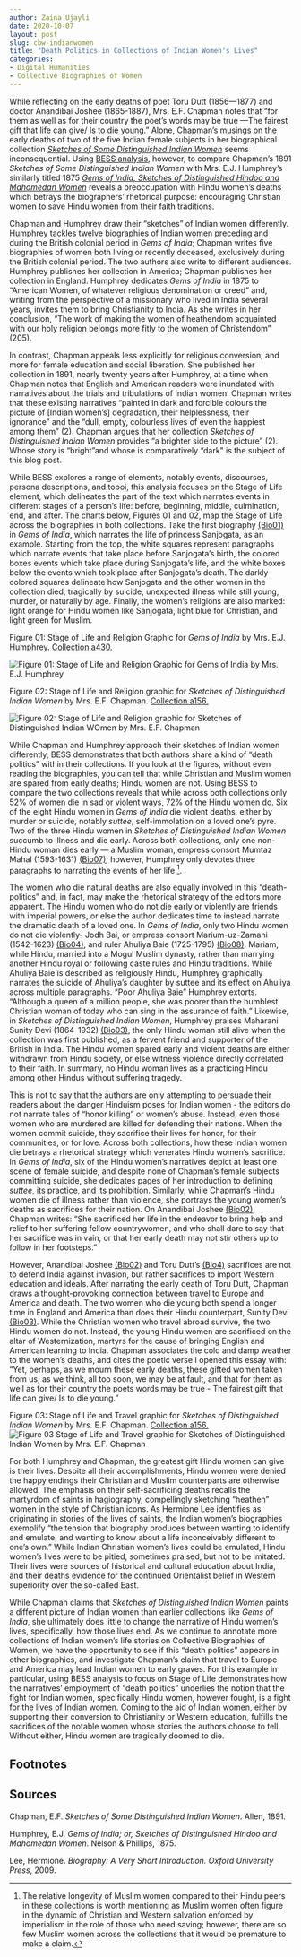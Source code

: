 ```yaml
---
author: Zaina Ujayli
date: 2020-10-07
layout: post
slug: cbw-indianwomen
title: "Death Politics in Collections of Indian Women's Lives"
categories:
- Digital Humanities
- Collective Biographies of Women 
---
```


While reflecting on the early deaths of poet Toru Dutt (1856—1877) and doctor Anandibai Joshee (1865-1887),  Mrs. E.F. Chapman notes that “for them as well as for their country the poet’s words may be true —The fairest gift that life can give/ Is to die young.” Alone, Chapman’s musings on the early deaths of two of the five Indian female subjects in her biographical collection *[Sketches of Some Distinguished Indian Women](http://cbw.iath.virginia.edu/books_display.php?id=1480)* seems inconsequential. Using [BESS analysis](https://scholarslab.lib.virginia.edu/blog/bess-primer/), however, to compare Chapman’s 1891 *Sketches of Some Distinguished Indian Women* with Mrs. E.J. Humphrey’s similarly titled 1875 *[Gems of India, Sketches of Distinguished Hindoo and Mahomedan Women](http://cbw.iath.virginia.edu/books_display.php?id=1764)* reveals a preoccupation with Hindu women’s deaths which betrays the biographers’ rhetorical purpose: encouraging Christian women to save Hindu women from their faith traditions.  

Chapman and Humphrey draw their “sketches” of Indian women differently. Humphrey tackles twelve biographies of Indian women preceding and during the British colonial period in *Gems of India*; Chapman writes five biographies of women both living or recently deceased, exclusively during the British colonial period. The two authors also write to different audiences. Humphrey publishes her collection in America; Chapman publishes her collection in England. Humphrey dedicates *Gems of India* in 1875 to “American Women, of whatever religious denomination or creed” and, writing from the perspective of a missionary who lived in India several years, invites them to bring Christianity to India. As she writes in her conclusion, “The work of making the women of heathendom acquainted with our holy religion belongs more fitly to the women of Christendom” (205).  

In contrast, Chapman appeals less explicitly for religious conversion, and more for female education and social liberation. She published her collection in 1891, nearly twenty years after Humphrey, at a time when Chapman notes that English and American readers were inundated with narratives about the trials and tribulations of Indian women. Chapman writes that these existing narratives “painted in dark and forcible colours the picture of \[Indian women’s\] degradation, their helplessness, their ignorance” and the “dull, empty, colourless lives of even the happiest among them” (2). Chapman argues that her collection *Sketches of Distinguished Indian Women* provides “a brighter side to the picture” (2). Whose story is “bright”and whose is comparatively “dark" is the subject of this blog post. 

While BESS explores a range of elements, notably events, discourses, persona descriptions, and topoi, this analysis focuses on the Stage of Life element, which delineates the part of the text which narrates events in different stages of a person’s life: before, beginning, middle, culmination, end, and after. The charts below, Figures 01 and 02, map the Stage  of Life across the biographies in both collections. Take the first biography [(Bio01)](http://cbw.iath.virginia.edu/exist/cbw/basic/a430/bio01) in *Gems of India*, which narrates the life of princess Sanjogata, as an example. Starting from the top, the white squares represent paragraphs which narrate events that take place before Sanjogata’s birth, the colored boxes events which take place during Sanjogata’s life, and the white boxes below the events which took place after Sanjogata’s death. The darkly colored squares delineate how Sanjogata and the other women in the collection died, tragically by suicide, unexpected illness while still young, murder, or naturally by age. Finally, the women’s religions are also marked: light orange for Hindu women like Sanjogata, light blue for Christian, and light green for Muslim. 

Figure 01: Stage of Life and Religion Graphic for *Gems of India* by Mrs. E.J. Humphrey. [Collection a430.](http://cbw.iath.virginia.edu/books_display.php?id=1764)

![Figure 01: Stage of Life and Religion Graphic for Gems of India by Mrs. E.J. Humphrey](/assets/post-media/2020-10-01-a430RD.jpg)

Figure 02: Stage of Life and Religion graphic for *Sketches of Distinguished Indian Women* by Mrs. E.F. Chapman. [Collection a156.](http://cbw.iath.virginia.edu/books_display.php?id=1480)

![Figure 02: Stage of Life and Religion graphic for Sketches of Distinguished Indian WOmen by Mrs. E.F. Chapman](/assets/post-media/2020-10-01-a156RD.jpg)

While Chapman and Humphrey approach their sketches of Indian women differently, BESS demonstrates that both authors share a kind of “death politics” within their collections. If you look at the figures, without even reading the biographies, you can tell that while Christian and Muslim women are spared from early deaths; Hindu women are not. Using BESS to compare the two collections reveals that while across both collections only 52% of women die in sad or violent ways, 72% of the Hindu women do. Six of the eight Hindu women in *Gems of India* die violent deaths, either by murder or suicide, notably *suttee*, self-immolation on a loved one’s pyre. Two of the three Hindu women in *Sketches of Distinguished Indian Women* succumb to illness and die early. Across both collections, only one non-Hindu woman dies early — a Muslim woman, empress consort Mumtaz Mahal (1593-1631) [(Bio07)](http://cbw.iath.virginia.edu/exist/cbw/basic/a430/bio07); however, Humphrey only devotes three paragraphs to narrating the events of her life [^1].

The women who die natural deaths are also equally involved in this “death-politics” and, in fact, may make the rhetorical strategy of the editors more apparent. The Hindu women who do not die early or violently are friends with imperial powers, or else the author dedicates time to instead narrate the dramatic death of a loved one. In *Gems of India*, only two Hindu women do not die violently- Jodh Bai, or empress consort Marium-uz-Zamani (1542-1623) [(Bio04)](http://cbw.iath.virginia.edu/exist/cbw/basic/a430/bio04), and ruler Ahuliya Baie (1725-1795) [(Bio08)](http://cbw.iath.virginia.edu/exist/cbw/basic/a430/bio08). Mariam, while Hindu, married into a Mogul Muslim dynasty, rather than marrying another Hindu royal or following caste rules and Hindu traditions. While Ahuliya Baie is described as religiously Hindu, Humphrey graphically narrates the suicide of Ahuliya’s daughter by suttee and its effect on Ahuliya across multiple paragraphs. “Poor Ahuliya Baie” Humphrey extorts. “Although a queen of a million people, she was poorer than the humblest Christian woman of today who can sing in the assurance of faith.” Likewise, in *Sketches of Distinguished Indian Women*, Humphrey praises Maharani Sunity Devi (1864-1932) [(Bio03)](http://cbw.iath.virginia.edu/exist/cbw/basic/a156/bio03), the only Hindu woman still alive when the collection was first published, as a fervent friend and supporter of the British in India. The Hindu women spared early and violent deaths are either withdrawn from Hindu society, or else witness violence directly correlated to their faith. In summary, no Hindu woman lives as a practicing Hindu among other Hindus without suffering tragedy. 

This is not to say that the authors are only attempting to persuade their readers about the danger Hinduism poses for Indian women - the editors do not narrate tales of “honor killing” or women’s abuse. Instead, even those women who are murdered are killed for defending their nations. When the women commit suicide, they sacrifice their lives for honor, for their communities, or for love.  Across both collections, how these Indian women die betrays a rhetorical strategy which venerates Hindu women’s sacrifice. In *Gems of India*, six of the Hindu women’s narratives depict at least one scene of female suicide, and despite none of Chapman’s female subjects committing suicide, she dedicates pages of her introduction to defining *suttee*, its practice, and its prohibition. Similarly, while Chapman’s Hindu women die of illness rather than violence, she portrays the young women’s deaths as sacrifices for their nation. On Anandibai Joshee [(Bio02)](http://cbw.iath.virginia.edu/exist/cbw/basic/a156/bio02), Chapman writes: “She sacrificed her life in the endeavor to bring help and relief to her suffering fellow countrywomen, and who shall dare to say that her sacrifice was in vain, or that her early death may not stir others up to follow in her footsteps.” 

However, Anandibai Joshee [(Bio02)](http://cbw.iath.virginia.edu/exist/cbw/basic/a156/bio02) and Toru Dutt’s [(Bio4)](http://cbw.iath.virginia.edu/exist/cbw/basic/a156/bio04) sacrifices are not to defend India against invasion, but rather sacrifices to import Western education and ideals. After narrating the early death of Toru Dutt, Chapman draws a thought-provoking connection between travel to Europe and America and death. The two women who die young both spend a longer time in England and America than does their Hindu counterpart, Sunity Devi [(Bio03)](http://cbw.iath.virginia.edu/exist/cbw/basic/a156/bio03). While the Christian women who travel abroad survive, the two Hindu women do not. Instead, the young Hindu women are sacrificed on the altar of Westernization, martyrs for the cause of bringing English and American learning to India.  Chapman associates the cold and damp weather to the women’s deaths, and cites the poetic verse I opened this essay with: “Yet, perhaps, as we mourn these early deaths, these gifted women taken from us, as we think, all too soon, we may be at fault, and that for them as well as for their country the poets words may be true - The fairest gift that life can give/ Is to die young.” 

Figure 03: Stage of Life and Travel graphic for *Sketches of Distinguished Indian Women* by Mrs. E.F. Chapman. [Collection a156.](http://cbw.iath.virginia.edu/books_display.php?id=1480)
![Figure 03 Stage of Life and Travel graphic for Sketches of Distinguished Indian Women by Mrs. E.F. Chapman](/assets/post-media/2020-10-01-a156T.jpg)

For both Humphrey and Chapman, the greatest gift Hindu women can give is their lives. Despite all their accomplishments, Hindu women were denied the happy endings their Christian and Muslim counterparts are otherwise allowed. 
The emphasis on their self-sacrificing deaths recalls the martyrdom of saints in hagiography, compellingly sketching “heathen” women in the style of Christian icons. As Hermione Lee identifies as originating in stories of the lives of saints, the Indian women’s biographies exemplify “the tension that biography produces between wanting to identify and emulate, and wanting to know about a life inconceivably different to one’s own.” While Indian Christian women’s lives could be emulated, Hindu women’s lives were to be pitied,  sometimes praised, but not to be imitated. Their lives were sources of historical and cultural education about India, and their deaths evidence for the continued Orientalist belief in Western superiority over the so-called East. 

While Chapman claims that *Sketches of Distinguished Indian Women* paints a different picture of Indian women than earlier collections like *Gems of India*, she ultimately does little to change the narrative of Hindu women’s lives, specifically, how those lives end. As we continue to annotate more collections of Indian women’s life stories on Collective Biographies of Women, we have the opportunity to see if this “death politics” appears in other biographies, and investigate Chapman’s claim that travel to Europe and America may lead Indian women to early graves. For this example in particular, using BESS analysis to focus on Stage of Life demonstrates how the narratives’ employment of “death politics” underlies the notion that the fight for Indian women, specifically Hindu women, however fought, is a fight for the lives of Indian women. Coming to the aid of Indian women, either by supporting their conversion to Christianity or Western education, fulfills the sacrifices of the notable women whose stories the authors choose to tell. Without either, Hindu women are tragically doomed to die. 

Footnotes
----------
[^1]: The relative longevity of Muslim women compared to their Hindu peers in these collections is worth mentioning as Muslim women often figure in the dynamic of Christian and Western salvation enforced by imperialism in the role of those who need saving; however, there are so few Muslim women across the collections that it would be premature to make a claim.

Sources
---------

Chapman, E.F. *Sketches of Some Distinguished Indian Women*. Allen, 1891. 

Humphrey, E.J. *Gems of India; or, Sketches of Distinguished Hindoo and Mahomedan
          Women*. Nelson & Phillips, 1875. 
          
Lee, Hermione. *Biography: A Very Short Introduction. Oxford University Press*, 2009. 


